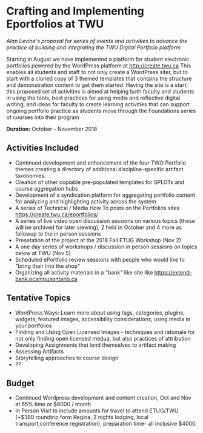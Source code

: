 # Crafting and Implementing Eportfolios at TWU

*Alan Levine's proposal for series of events and activities to advance the practice of building and integrating the TWU Digital Portfolio platform*

Starting in August we have implemented a platform for student electronic portfolios powered by the WordPress platform at http://create.twu.ca This enables all students and staff to not only create a WordPress siter, but to start with a cloned copy of 3 themed templates that contains the structure and demonstration content to get them started. Having the site is a start; this proposed set of activities is aimed at helping both faculty and students in using the tools, best practices for using media and reflective digital writing, and ideas for faculty to create learning activities that can support ongoing portfolio practice as students move through the Foundations series of courses into their program

**Duration:** October - November 2018

## Activities Included

* Continued development and enhancement of the four TWO Portfolio themes creating a directory of additional discipline-specific artifact taxonomies.
* Creation of other copiable pre-populated templates for SPLOTs and course aggregation hubs
* Development of a syndication platform for aggregating portfolio content for analyzing and highlighting activity across the system
* A series of Technical / Media How To posts on the Portfolios sites https://create.twu.ca/eportfolios/
* A series of live video open discussion sessions on various topics (these will be archived for later viewing), 2 held in October and 4 more as followup to the in person sessions
* Presetation of the project at the 2018 Fall ETUG Workshop (Nov 2)
* A one day series of workshops / discussion in person sessions on topics below at TWU (Nov 5)
* Scheduled ePortfolio review sessions with people who would like to "bring their into the shop"
* Organizing all activity materials in a "bank" like site like https://extend-bank.ecampusontario.ca

## Tentative Topics

* WordPress Ways: Learn more about using tags, categories, plugins, widgets, featured images, accessibility considerations, using media in your portfolios
* Finding and Using Open Licensed Images - techniques and rationale for not only finding open licensed medua, but also practices of attribution
* Developing Assignments that lend themselves to artifact making
* Assessing Artifacts
* Storytelling approaches to course design
* ??

## Budget

* Continued Wordpress development and content creation, Oct and Nov at 55% time or $6000 / month
* In Person Visit to include amounts for travel to attend ETUG/TWU (~$380 roundtrip form Regina, 2 nights lodging, local transport,conference registration), preparation time- all inclusive $4000.
